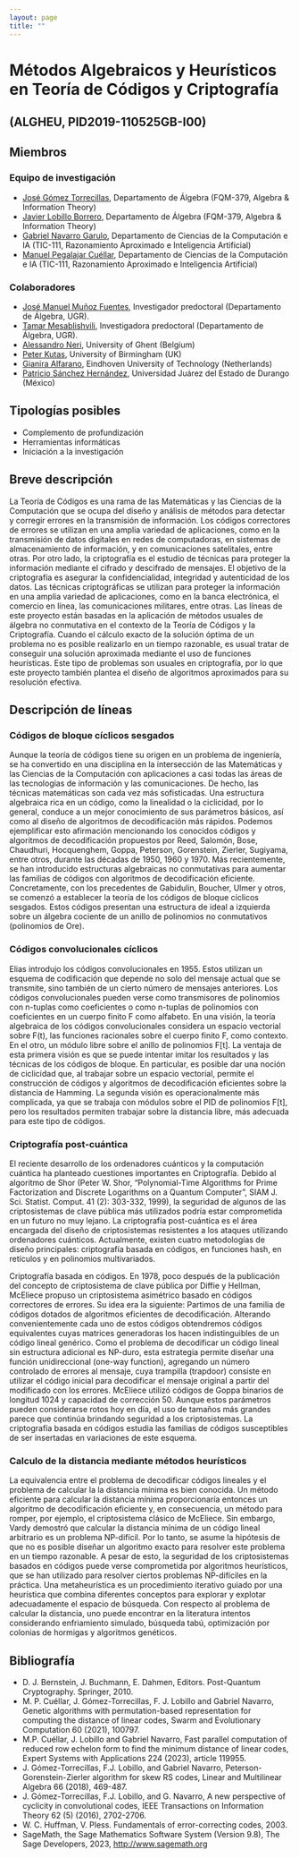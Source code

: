 ```yaml
---
layout: page
title: ""
---
```

# Métodos Algebraicos y Heurísticos en Teoría de Códigos y Criptografía 
## (ALGHEU, PID2019-110525GB-I00)


## Miembros

### Equipo de investigación


- [José Gómez Torrecillas](https://scholar.google.es/citations?user=JLAmmfcAAAAJ&hl=es), Departamento de Álgebra (FQM-379, Algebra & Information Theory)
- [Javier Lobillo Borrero](https://scholar.google.es/citations?user=1tl1rJgAAAAJ&hl=es), Departamento de Álgebra (FQM-379, Algebra & Information Theory)
- [Gabriel Navarro Garulo](https://scholar.google.es/citations?user=XcePyDEAAAAJ&hl=es), Departamento de Ciencias de la Computación e IA (TIC-111, Razonamiento Aproximado e Inteligencia Artificial)
- [Manuel Pegalajar Cuéllar](https://scholar.google.es/citations?user=GN4K2gkAAAAJ&hl=es), Departamento de Ciencias de la Computación e IA (TIC-111, Razonamiento Aproximado e Inteligencia Artificial)

### Colaboradores

- [José Manuel Muñoz Fuentes](https://www.ugr.es/personal/jose-manuel-munoz-fuentes), Investigador predoctoral (Departamento de Álgebra, UGR). 
- [Tamar Mesablishvili](https://directorio.ugr.es/static/PersonalUGR/*/show/f49a670a02b38e68a7e192fe1aa0cec1), Investigadora predoctoral (Departamento de Álgebra, UGR).
- [Alessandro Neri](https://scholar.google.com/citations?user=d2osIFUAAAAJ&hl=en), University of Ghent (Belgium)
- [Peter Kutas](https://scholar.google.com/citations?user=VoIiJSQAAAAJ&hl=en), University of Birmingham (UK)
- [Gianira Alfarano](https://scholar.google.com/citations?user=Kib5M0YAAAAJ&hl=en), Eindhoven University of Technology (Netherlands)
- [Patricio Sánchez Hernández](https://scholar.google.com/citations?user=wTx5ojYAAAAJ&hl=en), Universidad Juárez del Estado de Durango (México)


## Tipologías posibles


- Complemento de profundización 
- Herramientas informáticas
- Iniciación a la investigación

## Breve descripción 

La Teoría de Códigos es una rama de las Matemáticas y las Ciencias de la Computación que se ocupa del diseño y análisis de métodos para detectar y corregir errores en la transmisión de información. Los códigos correctores de errores se utilizan en una amplia variedad de aplicaciones, como en la transmisión de datos digitales en redes de computadoras, en sistemas de almacenamiento de información, y en comunicaciones satelitales, entre otras. Por otro lado, la criptografía es el estudio de técnicas para proteger la información mediante el cifrado y descifrado de mensajes. El objetivo de la criptografía es asegurar la confidencialidad, integridad y autenticidad de los datos. Las técnicas criptográficas se utilizan para proteger la información en una amplia variedad de aplicaciones, como en la banca electrónica, el comercio en línea, las comunicaciones militares, entre otras. Las líneas de este proyecto están basadas en la aplicación de métodos usuales de álgebra no conmutativa en el contexto de la Teoría de Códigos y la Criptografía. Cuando el cálculo exacto de la solución óptima de un problema no es posible realizarlo en un tiempo razonable, es usual tratar de conseguir una solución aproximada mediante el uso de funciones heurísticas. Este tipo de problemas son usuales en criptografía, por lo que este proyecto también plantea el diseño de algoritmos aproximados para su resolución efectiva.


## Descripción de líneas 


### Códigos de bloque cíclicos sesgados

Aunque la teoría de códigos tiene su origen en un problema de ingeniería, se ha convertido en una disciplina en la intersección de las Matemáticas y las Ciencias de la Computación con aplicaciones a casi todas las áreas de las tecnologías de información y las comunicaciones. De hecho, las técnicas matemáticas son cada vez más sofisticadas. Una estructura algebraica rica en un código, como la linealidad o la ciclicidad, por lo general, conduce a un mejor conocimiento de sus parámetros básicos, así como al diseño de algoritmos de decodificación más rápidos. Podemos ejemplificar esto
afirmación mencionando los conocidos códigos y algoritmos de decodificación propuestos por Reed,
Salomón, Bose, Chaudhuri, Hocquenghem, Goppa, Peterson, Gorenstein, Zierler, Sugiyama, entre otros, durante las décadas de 1950, 1960 y 1970. Más recientemente, se han introducido estructuras algebraicas no conmutativas para aumentar las familias de códigos con algoritmos de decodificación eficiente. Concretamente, con los precedentes de Gabidulin, Boucher, Ulmer y otros, se comenzó a establecer la teoría de los códigos de bloque cíclicos sesgados. Estos códigos presentan una estructura de ideal a izquierda sobre un álgebra cociente de un anillo de polinomios no conmutativos (polinomios de Ore).


### Códigos convolucionales cíclicos

Elias introdujo los códigos convolucionales en 1955. Estos utilizan un esquema de codificación que depende no solo del mensaje actual que se transmite, sino también de un cierto número de mensajes anteriores. Los códigos convolucionales pueden verse como transmisores de polinomios con n-tuplas como coeficientes o como n-tuplas de polinomios con coeficientes en un cuerpo finito F como alfabeto. En una visión,  la teoría algebraica de los códigos convolucionales considera un espacio vectorial sobre F(t), las funciones racionales sobre el cuerpo finito F, como contexto. En el otro, un módulo libre sobre el anillo de polinomios F[t]. La ventaja de esta primera visión es que se puede intentar imitar los resultados y las técnicas de los códigos de bloque. En particular, es posible dar una noción de ciclicidad que, al trabajar sobre un espacio vectorial, permite el construcción de códigos y algoritmos de decodificación eficientes sobre la distancia de Hamming. La segunda visión es operacionalmente más complicada, ya que se trabaja con módulos sobre el PID de polinomios F[t], pero los resultados permiten trabajar sobre la distancia libre, más adecuada para este tipo de códigos.


### Criptografía post-cuántica

El reciente desarrollo de los ordenadores cuánticos y la computación cuántica ha planteado cuestiones importantes en Criptografía. Debido al algoritmo de Shor (Peter W. Shor, “Polynomial-Time Algorithms for Prime Factorization and Discrete Logarithms on a Quantum Computer”, SIAM J. Sci. Statist. Comput. 41 (2): 303-332, 1999), la seguridad de algunos de las criptosistemas de clave pública más utilizados podría estar comprometida en un futuro no muy lejano. La criptografía post-cuántica es el área encargada del diseño de criptosistemas resistentes a los ataques utilizando ordenadores cuánticos.
Actualmente, existen cuatro metodologías de diseño principales: criptografía basada en códigos, en funciones hash, en retículos y en polinomios multivariados.

Criptografía basada en códigos. En 1978, poco después de la publicación del concepto de criptosistema de clave pública por Diffie y Hellman, McEliece propuso un criptosistema asimétrico basado en códigos correctores de errores. Su idea era la siguiente: Partimos de una familia de códigos dotados de algoritmos eficientes de decodificación. Alterando convenientemente cada uno de estos códigos obtendremos códigos equivalentes cuyas matrices generadoras los hacen indistinguibles de un código lineal genérico. Como el problema de decodificar un código lineal sin estructura adicional es NP-duro, esta estrategia permite diseñar una función unidireccional (one-way function), agregando un número controlado de errores al mensaje, cuya trampilla (trapdoor) consiste en utilizar el código inicial para decodificar el mensaje original a partir del modificado con los errores. McEliece utilizó códigos de Goppa binarios de longitud 1024 y capacidad de corrección 50. Aunque estos parámetros pueden considerarse rotos hoy en día, el uso de tamaños más grandes parece que continúa brindando seguridad a los criptosistemas. La criptografía basada en códigos estudia las familias de códigos susceptibles de ser insertadas en variaciones de este esquema.

### Calculo de la distancia mediante métodos heurísticos

La equivalencia entre el problema de decodificar códigos lineales y el problema de calcular la
la distancia mínima es bien conocida. Un método eficiente para calcular la distancia mínima proporcionaría entonces un algoritmo de decodificación eficiente y, en consecuencia, un método
para romper, por ejemplo, el criptosistema clásico de McEliece. Sin embargo, Vardy demostró que calcular la distancia mínima de un código lineal arbitrario es un problema NP-difícil. 
Por lo tanto, se asume la hipótesis de que no es posible diseñar un algoritmo exacto para resolver este problema en un tiempo razonable. A pesar de esto, la seguridad de los criptosistemas basados en códigos puede verse comprometida por algoritmos heurísticos, que se han utilizado para resolver ciertos problemas NP-difíciles en la práctica. Una metaheurística es un procedimiento iterativo guiado por una heurística que combina diferentes conceptos para explorar y explotar adecuadamente el espacio de búsqueda. Con respecto al problema de calcular la distancia, uno puede encontrar en la literatura intentos considerando enfriamiento simulado, búsqueda tabú, optimización por colonias de hormigas y algoritmos genéticos.


## Bibliografía

- D. J. Bernstein, J. Buchmann, E. Dahmen, Editors. Post-Quantum Cryptography. Springer, 2010.
- M. P. Cuéllar, J. Gómez-Torrecillas, F. J. Lobillo and Gabriel Navarro, Genetic algorithms with permutation-based representation for computing the distance of linear codes, Swarm and Evolutionary Computation 60 (2021), 100797.
- M.P. Cuéllar, J. Lobillo and Gabriel Navarro, Fast parallel computation of reduced row echelon form to find the minimum distance of linear codes, Expert Systems with Applications 224 (2023), article 119955.
- J. Gómez-Torrecillas, F.J. Lobillo, and Gabriel Navarro, Peterson-Gorenstein-Zierler algorithm for skew RS codes, Linear and Multilinear Algebra 66 (2018), 469-487.
- J. Gómez-Torrecillas, F.J. Lobillo, and G. Navarro, A new perspective of cyclicity in convolutional codes, IEEE Transactions on Information Theory 62 (5) (2016), 2702-2706.
- W. C. Huffman, V. Pless. Fundamentals of error-correcting codes, 2003. 
- SageMath, the Sage Mathematics Software System (Version 9.8), The Sage Developers, 2023, http://www.sagemath.org 
